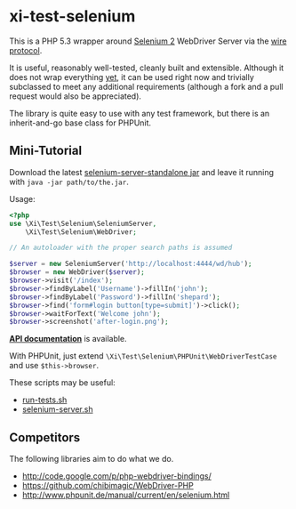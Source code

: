 
# xi-test-selenium #

This is a PHP 5.3 wrapper around [Selenium 2](http://code.google.com/p/selenium/) WebDriver Server via the [wire protocol](http://code.google.com/p/selenium/wiki/JsonWireProtocol).

It is useful, reasonably well-tested, cleanly built and extensible. Although it does not wrap everything [yet](https://github.com/xi-project/xi-test-selenium/issues?labels=missing-binding), it can be used right now and trivially subclassed to meet any additional requirements (although a fork and a pull request would also be appreciated).

The library is quite easy to use with any test framework, but there is an inherit-and-go base class for PHPUnit.

## Mini-Tutorial ##

Download the latest [selenium-server-standalone jar](http://code.google.com/p/selenium/downloads/list) and leave it running with `java -jar path/to/the.jar`.

Usage:

```php
<?php
use \Xi\Test\Selenium\SeleniumServer,
    \Xi\Test\Selenium\WebDriver;

// An autoloader with the proper search paths is assumed

$server = new SeleniumServer('http://localhost:4444/wd/hub');
$browser = new WebDriver($server);
$browser->visit('/index');
$browser->findByLabel('Username')->fillIn('john');
$browser->findByLabel('Password')->fillIn('shepard');
$browser->find('form#login button[type=submit]')->click();
$browser->waitForText('Welcome john');
$browser->screenshot('after-login.png');
```

**[API documentation](http://xi-project.github.io/xi-test-selenium/)** is available.

With PHPUnit, just extend `\Xi\Test\Selenium\PHPUnit\WebDriverTestCase` and use `$this->browser`.

These scripts may be useful:

- [run-tests.sh](https://github.com/xi-project/xi-test-selenium/blob/master/tests/run-tests.sh)
- [selenium-server.sh](https://github.com/xi-project/xi-test-selenium/blob/master/tests/selenium-server.sh)

## Competitors ##

The following libraries aim to do what we do.

* http://code.google.com/p/php-webdriver-bindings/
* https://github.com/chibimagic/WebDriver-PHP
* http://www.phpunit.de/manual/current/en/selenium.html
